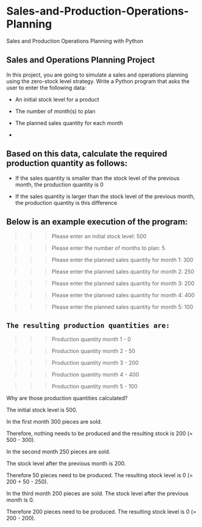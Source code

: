 # Sales-and-Production-Operations-Planning
Sales and Production Operations Planning with Python





## Sales and Operations Planning Project



In this project, you are going to simulate a sales and operations planning using the zero-stock level strategy. Write a Python program that asks the user to enter the following data:

- An initial stock level for a product

- The number of month(s) to plan

- The planned sales quantity for each month
- 


## Based on this data, calculate the required production quantity as follows:

- If the sales quantity is smaller than the stock level of the previous month, the production quantity is 0

- If the sales quantity is larger than the stock level of the previous month, the production quantity is this difference

## Below is an example execution of the program:

>>> Please enter an initial stock level: 500

>>> Please enter the number of months to plan: 5

>>> Please enter the planned sales quantity for month 1: 300

>>> Please enter the planned sales quantity  for month 2: 250

>>> Please enter the planned sales quantity  for month 3: 200

>>> Please enter the planned sales quantity  for month 4: 400

>>> Please enter the planned sales quantity  for month 5: 100




## `The resulting production quantities are:`


>>> Production quantity month 1 - 0


>>> Production quantity month 2 - 50


>>> Production quantity month 3 - 200


>>> Production quantity month 4 - 400


>>> Production quantity month 5 - 100



Why are those production quantities calculated?

 The initial stock level is 500. 

In the first month 300 pieces are sold. 

Therefore, nothing needs to be produced and the resulting stock is 200 (= 500 - 300). 

In the second month 250 pieces are sold. 

The stock level after the previous month is 200. 

Therefore 50 pieces need to be produced. The resulting stock level is 0 (= 200 + 50 - 250). 

In the third month 200 pieces are sold. The stock level after the previous month is 0. 

Therefore 200 pieces need to be produced. The resulting stock level is 0 (= 200 - 200).

